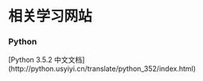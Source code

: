 # 相关学习网站

<h3>Python</h3>
[Python 3.5.2 中文文档](http://python.usyiyi.cn/translate/python_352/index.html) 
